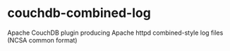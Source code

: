 couchdb-combined-log
====================

Apache CouchDB plugin producing Apache httpd combined-style log files (NCSA common format)
